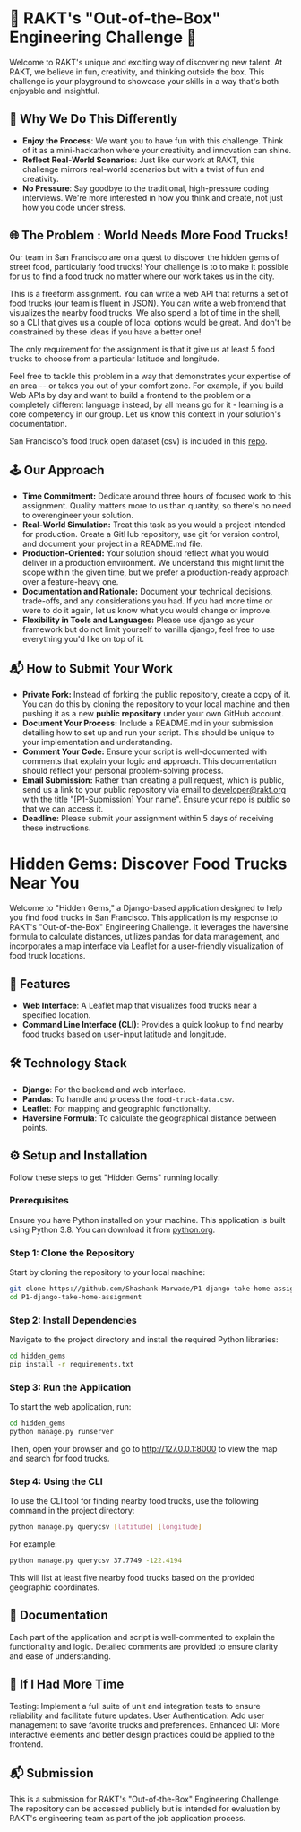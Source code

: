# 🚀 RAKT's "Out-of-the-Box" Engineering Challenge 🌟

Welcome to RAKT's unique and exciting way of discovering new talent. At RAKT, we believe in fun, creativity, and thinking outside the box. This challenge is your playground to showcase your skills in a way that's both enjoyable and insightful.

## 🎉 Why We Do This Differently

- **Enjoy the Process**: We want you to have fun with this challenge. Think of it as a mini-hackathon where your creativity and innovation can shine.
- **Reflect Real-World Scenarios**: Just like our work at RAKT, this challenge mirrors real-world scenarios but with a twist of fun and creativity.
- **No Pressure**: Say goodbye to the traditional, high-pressure coding interviews. We're more interested in how you think and create, not just how you code under stress.

## 🌐 The Problem : World Needs More Food Trucks!

Our team in San Francisco are on a quest to discover the hidden gems of street food, particularly food trucks! Your challenge is to to make it possible for us to find a food truck no matter where our work takes us in the city.

This is a freeform assignment. You can write a web API that returns a set of food trucks (our team is fluent in JSON). You can write a web frontend that visualizes the nearby food trucks. We also spend a lot of time in the shell, so a CLI that gives us a couple of local options would be great. And don't be constrained by these ideas if you have a better one!

The only requirement for the assignment is that it give us at least 5 food trucks to choose from a particular latitude and longitude.

Feel free to tackle this problem in a way that demonstrates your expertise of an area -- or takes you out of your comfort zone. For example, if you build Web APIs by day and want to build a frontend to the problem or a completely different language instead, by all means go for it - learning is a core competency in our group. Let us know this context in your solution's documentation.

San Francisco's food truck open dataset (csv) is included in this [repo](https://raw.githubusercontent.com/RAKT-Innovations/P1-django-take-home-assignment/main/food-truck-data.csv).


## 🕹️ Our Approach
- **Time Commitment:** Dedicate around three hours of focused work to this assignment. Quality matters more to us than quantity, so there's no need to overengineer your solution.
- **Real-World Simulation:** Treat this task as you would a project intended for production. Create a GitHub repository, use git for version control, and document your project in a README.md file.
- **Production-Oriented:** Your solution should reflect what you would deliver in a production environment. We understand this might limit the scope within the given time, but we prefer a production-ready approach over a feature-heavy one.
- **Documentation and Rationale:** Document your technical decisions, trade-offs, and any considerations you had. If you had more time or were to do it again, let us know what you would change or improve.
- **Flexibility in Tools and Languages:** Please use django as your framework but do not limit yourself to vanilla django, feel free to use everything you'd like on top of it.

## 📬 How to Submit Your Work
- **Private Fork:** Instead of forking the public repository, create a copy of it. You can do this by cloning the repository to your local machine and then pushing it as a new **public repository** under your own GitHub account.
- **Document Your Process:** Include a README.md in your submission detailing how to set up and run your script. This should be unique to your implementation and understanding.
- **Comment Your Code:** Ensure your script is well-documented with comments that explain your logic and approach. This documentation should reflect your personal problem-solving process.
- **Email Submission:** Rather than creating a pull request, which is public, send us a link to your public repository via email to developer@rakt.org with the title "[P1-Submission] Your name". Ensure your repo is public so that we can access it.
- **Deadline:** Please submit your assignment within 5 days of receiving these instructions.

# Hidden Gems: Discover Food Trucks Near You

Welcome to "Hidden Gems," a Django-based application designed to help you find food trucks in San Francisco. This application is my response to RAKT's "Out-of-the-Box" Engineering Challenge. It leverages the haversine formula to calculate distances, utilizes pandas for data management, and incorporates a map interface via Leaflet for a user-friendly visualization of food truck locations.

## 🎯 Features

- **Web Interface**: A Leaflet map that visualizes food trucks near a specified location.
- **Command Line Interface (CLI)**: Provides a quick lookup to find nearby food trucks based on user-input latitude and longitude.

## 🛠️ Technology Stack

- **Django**: For the backend and web interface.
- **Pandas**: To handle and process the `food-truck-data.csv`.
- **Leaflet**: For mapping and geographic functionality.
- **Haversine Formula**: To calculate the geographical distance between points.

## ⚙️ Setup and Installation

Follow these steps to get "Hidden Gems" running locally:

### Prerequisites

Ensure you have Python installed on your machine. This application is built using Python 3.8. You can download it from [python.org](https://www.python.org/downloads/).

### Step 1: Clone the Repository

Start by cloning the repository to your local machine:

```bash
git clone https://github.com/Shashank-Marwade/P1-django-take-home-assignment.git
cd P1-django-take-home-assignment
```

### Step 2: Install Dependencies

Navigate to the project directory and install the required Python libraries:

```bash
cd hidden_gems
pip install -r requirements.txt
```

### Step 3: Run the Application

To start the web application, run:

```bash
cd hidden_gems
python manage.py runserver
```

Then, open your browser and go to http://127.0.0.1:8000 to view the map and search for food trucks.

### Step 4: Using the CLI

To use the CLI tool for finding nearby food trucks, use the following command in the project directory:

```bash
python manage.py querycsv [latitude] [longitude]

```

For example:

```bash
python manage.py querycsv 37.7749 -122.4194

```

This will list at least five nearby food trucks based on the provided geographic coordinates.

## 📖 Documentation

Each part of the application and script is well-commented to explain the functionality and logic. Detailed comments are provided to ensure clarity and ease of understanding.

## 🔄 If I Had More Time

Testing: Implement a full suite of unit and integration tests to ensure reliability and facilitate future updates.
User Authentication: Add user management to save favorite trucks and preferences.
Enhanced UI: More interactive elements and better design practices could be applied to the frontend.

## 📬 Submission

This is a submission for RAKT's "Out-of-the-Box" Engineering Challenge. The repository can be accessed publicly but is intended for evaluation by RAKT's engineering team as part of the job application process.

